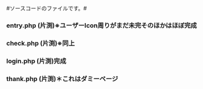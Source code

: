 #ソースコードのファイルです。#

### entry.php (片渕)※ユーザーIcon周りがまだ未完そのほかはほぼ完成
### check.php (片渕)※同上
### login.php (片渕)完成
### thank.php (片渕)＊これはダミーページ
